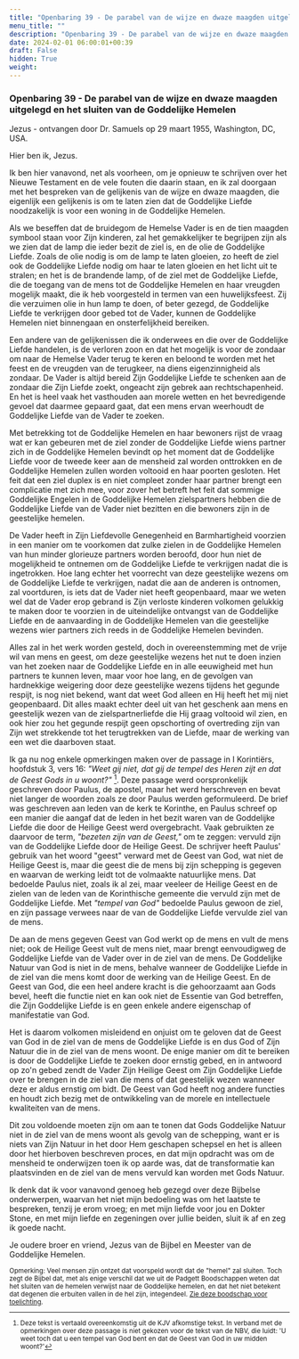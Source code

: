 ```yaml
---
title: "Openbaring 39 - De parabel van de wijze en dwaze maagden uitgelegd en het sluiten van de Goddelijke Hemelen"
menu_title: ""
description: "Openbaring 39 - De parabel van de wijze en dwaze maagden uitgelegd en het sluiten van de Goddelijke Hemelen"
date: 2024-02-01 06:00:01+00:39
draft: False
hidden: True
weight:
---
```

### Openbaring 39 - De parabel van de wijze en dwaze maagden uitgelegd en het sluiten van de Goddelijke Hemelen

Jezus - ontvangen door Dr. Samuels op 29 maart 1955, Washington, DC, USA.

Hier ben ik, Jezus.

Ik ben hier vanavond, net als voorheen, om je opnieuw te schrijven over het Nieuwe Testament en de vele fouten die daarin staan, en ik zal doorgaan met het bespreken van de gelijkenis van de wijze en dwaze maagden, die eigenlijk een gelijkenis is om te laten zien dat de Goddelijke Liefde noodzakelijk is voor een woning in de Goddelijke Hemelen.

Als we beseffen dat de bruidegom de Hemelse Vader is en de tien maagden symbool staan voor Zijn kinderen, zal het gemakkelijker te begrijpen zijn als we zien dat de lamp die ieder bezit de ziel is, en de olie de Goddelijke Liefde. Zoals de olie nodig is om de lamp te laten gloeien, zo heeft de ziel ook de Goddelijke Liefde nodig om haar te laten gloeien en het licht uit te stralen; en het is de brandende lamp, of de ziel met de Goddelijke Liefde, die de toegang van de mens tot de Goddelijke Hemelen en haar vreugden mogelijk maakt, die ik heb voorgesteld in termen van een huwelijksfeest. Zij die verzuimen olie in hun lamp te doen, of beter gezegd, de Goddelijke Liefde te verkrijgen door gebed tot de Vader, kunnen de Goddelijke Hemelen niet binnengaan en onsterfelijkheid bereiken.

Een andere van de gelijkenissen die ik onderwees en die over de Goddelijke Liefde handelen, is de verloren zoon en dat het mogelijk is voor de zondaar om naar de Hemelse Vader terug te keren en beloond te worden met het feest en de vreugden van de terugkeer, na diens eigenzinnigheid als zondaar. De Vader is altijd bereid Zijn Goddelijke Liefde te schenken aan de zondaar die Zijn Liefde zoekt, ongeacht zijn gebrek aan rechtschapenheid. En het is heel vaak het vasthouden aan morele wetten en het bevredigende gevoel dat daarmee gepaard gaat, dat een mens ervan weerhoudt de Goddelijke Liefde van de Vader te zoeken.

Met betrekking tot de Goddelijke Hemelen en haar bewoners rijst de vraag wat er kan gebeuren met de ziel zonder de Goddelijke Liefde wiens partner zich in de Goddelijke Hemelen bevindt op het moment dat de Goddelijke Liefde voor de tweede keer aan de mensheid zal worden onttrokken en de Goddelijke Hemelen zullen worden voltooid en haar poorten gesloten. Het feit dat een ziel duplex is en niet compleet zonder haar partner brengt een complicatie met zich mee, voor zover het betreft het feit dat sommige Goddelijke Engelen in de Goddelijke Hemelen zielspartners hebben die de Goddelijke Liefde van de Vader niet bezitten en die bewoners zijn in de geestelijke hemelen.

De Vader heeft in Zijn Liefdevolle Genegenheid en Barmhartigheid voorzien in een manier om te voorkomen dat zulke zielen in de Goddelijke Hemelen van hun minder glorieuze partners worden beroofd, door hun niet de mogelijkheid te ontnemen om de Goddelijke Liefde te verkrijgen nadat die is ingetrokken. Hoe lang echter het voorrecht van deze geestelijke wezens om de Goddelijke Liefde te verkrijgen, nadat die aan de anderen is ontnomen, zal voortduren, is iets dat de Vader niet heeft geopenbaard, maar we weten wel dat de Vader erop gebrand is Zijn verloste kinderen volkomen gelukkig te maken door te voorzien in de uiteindelijke ontvangst van de Goddelijke Liefde en de aanvaarding in de Goddelijke Hemelen van die geestelijke wezens wier partners zich reeds in de Goddelijke Hemelen bevinden.

Alles zal in het werk worden gesteld, doch in overeenstemming met de vrije wil van mens en geest, om deze geestelijke wezens het nut te doen inzien van het zoeken naar de Goddelijke Liefde en in alle eeuwigheid met hun partners te kunnen leven, maar voor hoe lang, en de gevolgen van hardnekkige weigering door deze geestelijke wezens tijdens het gegunde respijt, is nog niet bekend, want dat weet God alleen en Hij heeft het mij niet geopenbaard. Dit alles maakt echter deel uit van het geschenk aan mens en geestelijk wezen van de zielspartnerliefde die Hij graag voltooid wil zien, en ook hier zou het gegunde respijt geen opschorting of overtreding zijn van Zijn wet strekkende tot het terugtrekken van de Liefde, maar de werking van een wet die daarboven staat.

Ik ga nu nog enkele opmerkingen maken over de passage in I Korintiërs, hoofdstuk 3, vers 16: *"Weet gij niet, dat gij de tempel des Heren zijt en dat de Geest Gods in u woont?"* [^1]. Deze passage werd oorspronkelijk geschreven door Paulus, de apostel, maar het werd herschreven en bevat niet langer de woorden zoals ze door Paulus werden geformuleerd. De brief was geschreven aan leden van de kerk te Korinthe, en Paulus schreef op een manier die aangaf dat de leden in het bezit waren van de Goddelijke Liefde die door de Heilige Geest werd overgebracht. Vaak gebruikten ze daarvoor de term, *"bezeten zijn van de Geest,"* om te zeggen: vervuld zijn van de Goddelijke Liefde door de Heilige Geest. De schrijver heeft Paulus' gebruik van het woord "geest" verward met de Geest van God, wat niet de Heilige Geest is, maar die geest die de mens bij zijn schepping is gegeven en waarvan de werking leidt tot de volmaakte natuurlijke mens. Dat bedoelde Paulus niet, zoals ik al zei, maar veeleer de Heilige Geest en de zielen van de leden van de Korinthische gemeente die vervuld zijn met de Goddelijke Liefde. Met *"tempel van God"* bedoelde Paulus gewoon de ziel, en zijn passage verwees naar de van de Goddelijke Liefde vervulde ziel van de mens.

De aan de mens gegeven Geest van God werkt op de mens en vult de mens niet; ook de Heilige Geest vult de mens niet, maar brengt eenvoudigweg de Goddelijke Liefde van de Vader over in de ziel van de mens. De Goddelijke Natuur van God is niet in de mens, behalve wanneer de Goddelijke Liefde in de ziel van die mens komt door de werking van de Heilige Geest. En de Geest van God, die een heel andere kracht is die gehoorzaamt aan Gods bevel, heeft die functie niet en kan ook niet de Essentie van God betreffen, die Zijn Goddelijke Liefde is en geen enkele andere eigenschap of manifestatie van God.

Het is daarom volkomen misleidend en onjuist om te geloven dat de Geest van God in de ziel van de mens de Goddelijke Liefde is en dus God of Zijn Natuur die in de ziel van de mens woont. De enige manier om dit te bereiken is door de Goddelijke Liefde te zoeken door ernstig gebed, en in antwoord op zo'n gebed zendt de Vader Zijn Heilige Geest om Zijn Goddelijke Liefde over te brengen in de ziel van die mens of dat geestelijk wezen wanneer deze er aldus ernstig om bidt. De Geest van God heeft nog andere functies en houdt zich bezig met de ontwikkeling van de morele en intellectuele kwaliteiten van de mens.

Dit zou voldoende moeten zijn om aan te tonen dat Gods Goddelijke Natuur niet in de ziel van de mens woont als gevolg van de schepping, want er is niets van Zijn Natuur in het door Hem geschapen schepsel en het is alleen door het hierboven beschreven proces, en dat mijn opdracht was om de mensheid te onderwijzen toen ik op aarde was, dat de transformatie kan plaatsvinden en de ziel van de mens vervuld kan worden met Gods Natuur.

Ik denk dat ik voor vanavond genoeg heb gezegd over deze Bijbelse onderwerpen, waarvan het niet mijn bedoeling was om het laatste te bespreken, tenzij je erom vroeg; en met mijn liefde voor jou en Dokter Stone, en met mijn liefde en zegeningen over jullie beiden, sluit ik af en zeg ik goede nacht.

Je oudere broer en vriend, Jezus van de Bijbel en Meester van de Goddelijke Hemelen.
<small>

[^1]: Deze tekst is vertaald overeenkomstig uit de KJV afkomstige tekst. In verband met de opmerkingen over deze passage is niet gekozen voor de tekst van de NBV, die luidt: 'U weet toch dat u een tempel van God bent en dat de Geest van God in uw midden woont?'

Opmerking: Veel mensen zijn ontzet dat voorspeld wordt dat de "hemel" zal sluiten. Toch zegt de Bijbel dat, met als enige verschil dat we uit de Padgett Boodschappen weten dat het sluiten van de hemelen verwijst naar de Goddelijke hemelen, en dat het niet betekent dat degenen die erbuiten vallen in de hel zijn, integendeel. [Zie deze boodschap voor toelichting](/4-nl-contemporary-messages/4-1-nl-cont-messages-by-date/4-1-5-nl-messages-2001/nl-2001-9-3-1-hr-judas/).
